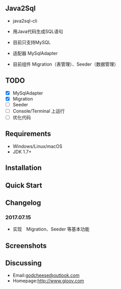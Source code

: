 ## Java2Sql
- java2sql-cli
- 用Java代码生成SQL语句
- 目前只支持MySQL

- 适配器 MySqlAdapter
- 目前组件 Migration（表管理）、Seeder（数据管理）

## TODO
- [x] MySqlAdapter
- [x] Migration
- [ ] Seeder
- [ ] Console/Terminal 上运行
- [ ] 优化代码

## Requirements
- Windows/Linux/macOS
- JDK 1.7+
## Installation

## Quick Start


## Changelog
### 2017.07.15
- 实现　Migration、Seeder 等基本功能
## Screenshots
## Discussing
- Email:godcheese@outlook.com
- Homepage:http://www.gioov.com
